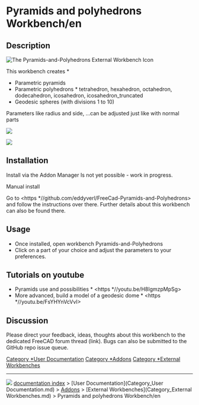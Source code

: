 # Pyramids and polyhedrons Workbench/en
## Description

<img alt="The Pyramids-and-Polyhedrons External Workbench Icon" src=images/Pyramids-and-Polyhedrons_workbench_icon.svg  style="width   *128px;">

This workbench creates   *

-   Parametric pyramids
-   Parametric polyhedrons   * tetrahedron, hexahedron, octahedron, dodecahedron, icosahedron, icosahedron\_truncated
-   Geodesic spheres (with divisions 1 to 10)

Parameters like radius and side, \...can be adjusted just like with normal parts

![](images/Pyramids-and-Polyhedrons_workbench.png )

![](images/Polyhedrons.png )

## Installation

Install via the Addon Manager 
Is not yet possible - work in progress.

Manual install

Go to <https   *//github.com/eddyverl/FreeCad-Pyramids-and-Polyhedrons> and follow the instructions over there. Further details about this workbench can also be found there.

## Usage

-   Once installed, open workbench Pyramids-and-Polyhedrons
-   Click on a part of your choice and adjust the parameters to your preferences.

## Tutorials on youtube 

-   Pyramids use and possibilities    * <https   *//youtu.be/H8IgmzpMpSg>
-   More advanced, build a model of a geodesic dome    * <https   *//youtu.be/FsYHYnVcVvI>

## Discussion

Please direct your feedback, ideas, thoughts about this workbench to the dedicated FreeCAD forum thread (link). Bugs can also be submitted to the GitHub repo issue queue.




[Category   *User Documentation](Category_User_Documentation.md) [Category   *Addons](Category_Addons.md) [Category   *External Workbenches](Category_External_Workbenches.md)



---
![](images/Right_arrow.png) [documentation index](../README.md) > [User Documentation](Category_User Documentation.md) > [Addons](Category_Addons.md) > [External Workbenches](Category_External Workbenches.md) > Pyramids and polyhedrons Workbench/en
